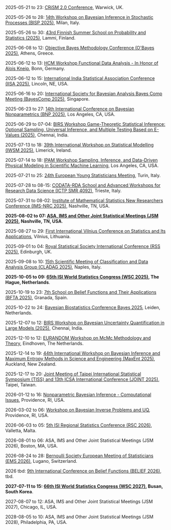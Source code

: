2025-05-21 to 23: [CRiSM 2.0 Conference](https://warwick.ac.uk/fac/sci/statistics/news/crism-event2025 "CRiSM 2.0 focuses on statistical theory, covering Bayesian inference, high-dimensional statistics, and time-series analysis. Topics include computational statistics, causal inference, and applications in biostatistics and economics, emphasizing theoretical advancements in statistical modeling and analysis."), Warwick, UK.

2025-05-26 to 28: [14th Workshop on Bayesian Inference in Stochastic Processes (BISP 2025)](https://bisp14.imati.cnr.it/ "BISP 2025 focuses on Bayesian inference in stochastic processes, covering Markov chain Monte Carlo, Gaussian processes, and sequential inference. Topics include time-series modeling, applications in finance and biostatistics, emphasizing computational Bayesian methods for stochastic systems."), Milan, Italy.

2025-05-26 to 30: [43rd Finnish Summer School on Probability and Statistics (2025)](https://fdnss.fi/43rd-finnish-summer-school-on-probability-and-statistics/ "This summer school explores probability and statistics, covering stochastic processes, Bayesian inference, and high-dimensional data analysis. Topics include random walks, statistical modeling, and applications in biology and finance, emphasizing foundational and applied probabilistic techniques."), Lammi, Finland.

2025-06-08 to 12: [Objective Bayes Methodology Conference (O\'Bayes 2025)](https://obayes25.aueb.gr "O\'Bayes 2025 explores objective Bayesian methods, covering prior elicitation, model selection, and computational Bayes. Topics include high-dimensional inference, applications in economics and biostatistics, emphasizing objective approaches to Bayesian statistical analysis."), Athens, Greece.

2025-06-12 to 13: [HCM Workshop Functional Data Analysis - In Honor of Alois Kneip](https://www.mathematics.uni-bonn.de/hcm/events/workshops-conferences/workshop_functional-data-analysis-a "This workshop focuses on functional data analysis, covering functional regression, time-series modeling, and high-dimensional statistics. Topics include applications in biostatistics and economics, honoring Alois Kneip’s contributions, emphasizing advanced statistical methods for functional data."), Bonn, Germany.

2025-06-12 to 15: [International India Statistical Association Conference (IISA 2025)](https://www.intindstat.org/conference2025/index "IISA 2025 explores statistical theory and applications, covering Bayesian inference, machine learning, and survival analysis. Topics include biostatistics, data science, and applications in healthcare and economics, emphasizing statistical advancements with global perspectives."), Lincoln, NE, USA.

2025-06-16 to 20: [International Society for Bayesian Analysis Bayes Comp Meeting (BayesComp 2025)](https://bayescomp2025.sg "BayesComp 2025 explores computational Bayesian methods, focusing on Markov chain Monte Carlo, variational inference, and scalable algorithms. Topics include Bayesian deep learning, applications in biostatistics and finance, emphasizing computational advances in Bayesian statistical modeling."), Singapore.

2025-06-23 to 27: [14th International Conference on Bayesian Nonparametrics (BNP 2025)](https://bnp14.org "BNP 2025 explores Bayesian nonparametrics, covering Dirichlet processes, Gaussian processes, and hierarchical models. Topics include nonparametric inference, clustering, and applications in biostatistics and machine learning, emphasizing flexible Bayesian modeling for complex data."), Los Angeles, CA, USA.

2025-06-29 to 07-04: [BIRS Workshop Game-Theoretic Statistical Inference: Optional Sampling, Universal Inference, and Multiple Testing Based on E-Values (2025)](https://birs.ca/events/2025/5-day-workshops/25w5482 "This workshop explores game-theoretic statistical inference, covering optional sampling, universal inference, and e-value-based multiple testing. Topics include sequential analysis, hypothesis testing, and applications in biostatistics, emphasizing probabilistic and game-theoretic statistical methods."), Chennai, India.

2025-07-13 to 18: [39th International Workshop on Statistical Modelling (IWSM 2025)](https://iwsm2025.ie "IWSM 2025 focuses on statistical modeling, covering generalized linear models, Bayesian methods, and time-series analysis. Topics include applications in health, economics, and environmental science, emphasizing theoretical and applied statistical techniques for complex data modeling."), Limerick, Ireland.

2025-07-14 to 18: [IPAM Workshop Sampling, Inference, and Data-Driven Physical Modeling in Scientific Machine Learning](https://ipam.ucla.edu/programs/workshops/sampling-inference-and-data-driven-physical-modeling-in-scientific-machine-learning-2/ "This workshop explores scientific machine learning, covering sampling methods, Bayesian inference, and physics-informed neural networks. Topics include uncertainty quantification, applications in physics and engineering, emphasizing data-driven computational modeling for scientific discovery."), Los Angeles, CA, USA.

2025-07-21 to 25: [24th European Young Statisticians Meeting](https://sites.google.com/view/eysmtorino2025/ "This meeting focuses on statistical research, covering Bayesian methods, high-dimensional statistics, and time-series analysis. Topics include applications in biostatistics, economics, and machine learning, emphasizing innovative statistical methodologies for young researchers in theoretical statistics."), Turin, Italy.

2025-07-28 to 08-15: [CODATA-RDA School and Advanced Workshops for Research Data Science (ICTP SMR 4092)](https://indico.ictp.it/event/10857 "This school focuses on research data science, covering data management, statistical analysis, and machine learning. Topics include data visualization, reproducibility, and applications in physics and social sciences, emphasizing practical skills for handling and analyzing scientific data."), Trieste, Italy.

2025-07-31 to 08-02: [Institute of Mathematical Statistics New Researchers Conference (IMS-NRC 2025)](https://nrc2025.github.io/ "IMS-NRC 2025 focuses on statistical research, covering probability theory, Bayesian methods, and high-dimensional statistics. Topics include applications in biostatistics, machine learning, and finance, emphasizing innovative statistical methodologies for early-career researchers in theoretical statistics."), Nashville, TN, USA.

**2025-08-02 to 07: [ASA, IMS and Other Joint Statistical Meetings (JSM 2025)](https://ww2.amstat.org/meetings/jsm/2025/ "JSM 2025 focuses on statistics and data science, covering Bayesian methods, time-series analysis, and statistical computing. Topics include applications in biostatistics, economics, and machine learning, emphasizing theoretical and applied statistical advancements for diverse fields."), Nashville, TN, USA**.

2025-08-27 to 29: [First International Vilnius Conference on Statistics and Its Applications](https://www.statistics-vilniusconference.eu/ "This conference explores statistics, covering probability theory, statistical inference, and data analysis. Topics include applications in economics, biology, and social sciences, emphasizing theoretical and applied statistical methods for modeling and interpreting complex datasets."), Vilnius, Lithuania.

2025-09-01 to 04: [Royal Statistical Society International Conference (RSS 2025)](https://rss.org.uk/training-events/conference-2025/ "RSS 2025 explores statistics, covering Bayesian methods, statistical modeling, and data visualization. Topics include applications in health, economics, and environmental science, emphasizing theoretical and applied statistical techniques for analyzing and interpreting diverse datasets."), Edinburgh, UK.

2025-09-08 to 10: [15th Scientific Meeting of Classification and Data Analysis Group (CLADAG 2025)](https://cladag2025.unina.it/ "CLADAG 2025 focuses on classification and data analysis, covering clustering, discriminant analysis, and multivariate statistics. Topics include applications in social sciences, bioinformatics, and marketing, emphasizing statistical methodologies for data classification and pattern recognition."), Naples, Italy.

**2025-10-05 to 09: [65th ISI World Statistics Congress (WSC 2025)](https://isi-next.org/conferences/isi-wsc2025/ "WSC 2025 focuses on statistics, covering statistical theory, data science, and applied methodologies. Topics include Bayesian inference, time-series analysis, and applications in economics, health, and environmental science, emphasizing theoretical and practical advancements in statistical modeling and analysis."), The Hague, Netherlands**.

2025-10-19 to 23: [7th School on Belief Functions and Their Applications (BFTA 2025)](https://www.bfasociety.org/BFTA2025/ "BFTA 2025 focuses on belief functions, covering Dempster-Shafer theory, uncertainty modeling, and decision-making. Topics include applications in data fusion, risk analysis, and AI, emphasizing statistical and theoretical frameworks for handling uncertainty in complex systems."), Granada, Spain.

2025-10-22 to 24: [Bayesian Biostatistics Conference Bayes 2025](https://www.bayes-pharma.org/ "Bayes 2025 explores Bayesian biostatistics, covering Bayesian inference, clinical trial design, and pharmacometrics. Topics include applications in drug development, personalized medicine, and epidemiology, emphasizing statistical methods for handling uncertainty in biomedical research and decision-making."), Leiden, Netherlands.

2025-12-07 to 12: [BIRS Workshop on Bayesian Uncertainty Quantification in Large Models (2025)](https://birs.ca/events/2025/5-day-workshops/25w5329 "This workshop explores Bayesian uncertainty quantification, covering Bayesian inference, Gaussian processes, and large-scale models. Topics include applications in machine learning, climate modeling, and finance, emphasizing statistical methods for quantifying uncertainty in complex, high-dimensional systems."), Chennai, India.

2025-12-10 to 12: [EURANDOM Workshop on McMc Methodology and Theory](https://eurandom.tue.nl/event/methodology-and-theory-mcmc/ "This workshop explores Markov chain Monte Carlo (MCMC) methods, covering convergence analysis, sampling techniques, and Bayesian inference. Topics include applications in statistics, machine learning, and physics, emphasizing theoretical and computational advancements in MCMC methodologies."), Eindhoven, The Netherlands.

2025-12-14 to 19: [44th International Workshop on Bayesian Inference and Maximum Entropy Methods in Science and Engineering (MaxEnt 2025)](https://maxent2025.co.nz "MaxEnt 2025 explores Bayesian inference and maximum entropy methods, covering probabilistic modeling and information theory. Topics include applications in physics, engineering, and data science, emphasizing statistical techniques for uncertainty quantification and optimal inference in complex systems."), Auckland, New Zealand.

2025-12-17 to 20: [Joint Meeting of Taipei International Statistical Symposium (TISS) and 13th ICSA International Conference (JOINT 2025)](https://www3.stat.sinica.edu.tw/joint2025/ "JOINT 2025 explores statistics, covering probability theory, statistical modeling, and data analysis. Topics include applications in biostatistics, economics, and environmental science, emphasizing theoretical and applied statistical methods for addressing complex, real-world data challenges."), Taipei, Taiwan.

2026-01-12 to 16: [Nonparametric Bayesian Inference - Computational Issues](https://icerm.brown.edu/program/topical_workshop/tw-26-bnp "This workshop explores nonparametric Bayesian inference, covering Dirichlet processes, Gaussian processes, and computational challenges. Topics include applications in machine learning, bioinformatics, and time-series analysis, emphasizing statistical and computational methods for flexible Bayesian modeling."), Providence, RI, USA.

2026-03-02 to 06: [Workshop on Bayesian Inverse Problems and UQ](https://icerm.brown.edu/program/semester_program_workshop/sp-s26-w2 "This workshop explores Bayesian inverse problems and uncertainty quantification, covering Markov chain Monte Carlo and Gaussian processes. Topics include applications in imaging, geophysics, and engineering, emphasizing statistical and computational methods for solving inverse problems with uncertainty."), Providence, RI, USA.

2026-06-03 to 05: [5th ISI Regional Statistics Conference (RSC 2026)](https://www.isi-next.org/conferences/isi-rsc-malta-2026/ "RSC 2026 explores statistical theory and applications, covering Bayesian methods, time-series analysis, and data science. Topics include applications in economics, health, and environmental statistics, emphasizing theoretical and practical advancements in statistical modeling and analysis."), Valletta, Malta.

2026-08-01 to 06: ASA, IMS and Other Joint Statistical Meetings (JSM 2026), Boston, MA, USA.

2026-08-24 to 28: [Bernoulli Society European Meeting of Statisticians (EMS 2026)](https://bernoullisociety.org/organization/erc/ems "EMS 2026 focuses on statistics, covering probability theory, statistical inference, and stochastic processes. Topics include applications in finance, biology, and social sciences, emphasizing theoretical and applied statistical methods for addressing complex data and uncertainty."), Lugano, Switzerland.

2026 tbd: [9th International Conference on Belief Functions (BELIEF 2026)](https://www.bfasociety.org/ "BELIEF 2026 explores belief functions, covering Dempster-Shafer theory, uncertainty modeling, and decision-making. Topics include applications in data fusion, AI, and risk analysis, emphasizing statistical frameworks for handling uncertainty in complex systems and data."), tbd.

**2027-07-11 to 15: [66th ISI World Statistics Congress (WSC 2027)](https://isi-next.org/conferences/isi-wsc2027 "WSC 2027 explores statistics, covering statistical theory, data science, and applied methodologies. Topics include Bayesian inference, big data analytics, and applications in health, economics, and environment, emphasizing theoretical and practical statistical advancements."), Busan, South Korea**.

2027-08-07 to 12: ASA, IMS and Other Joint Statistical Meetings (JSM 2027), Chicago, IL, USA.

2028-08-05 to 10: ASA, IMS and Other Joint Statistical Meetings (JSM 2028), Philadelphia, PA, USA.

